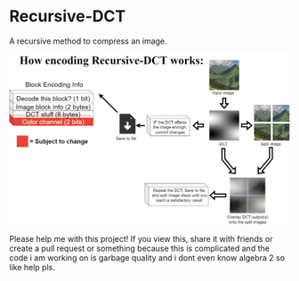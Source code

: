 # Recursive-DCT
A recursive method to compress an image.


![Diagram](/images/R-DCT-encoding.png?raw=true)


Please help me with this project! If you view this, share it with friends or create a pull request or something because this is complicated and the code i am working on is garbage quality and i dont even know algebra 2 so like help pls.
